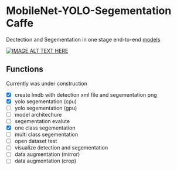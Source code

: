 # MobileNet-YOLO-Segementation Caffe

Dectection and Segementation in one stage end-to-end [models](http://ethereon.github.io/netscope/#/gist/4e0f9e4840f0cced223ee60c31772b68)

[![IMAGE ALT TEXT HERE](https://img.youtube.com/vi/rHMW8gkbe6s/0.jpg)](https://www.youtube.com/watch?v=rHMW8gkbe6s)

## Functions

Currently was under construction 

- [x] create lmdb with detection xml file and segementation png 
- [x] yolo segementation (cpu)
- [ ] yolo segementation (gpu)
- [ ] model architechure
- [ ] segementation evalute
- [x] one class segementation
- [ ] multi class segementation
- [ ] open dataset test
- [ ] visualize detection and segementation
- [ ] data augmentation (mirror)
- [ ] data augmentation (crop)
